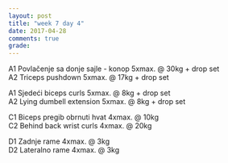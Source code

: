 ```yaml
---
layout: post
title: "week 7 day 4"
date: 2017-04-28
comments: true
grade:
---
```


A1 Povlačenje sa donje sajle - konop 5xmax. @ 30kg + drop set       
A2 Triceps pushdown 5xmax. @ 17kg + drop set     

A1 Sjedeći biceps curls 5xmax. @ 8kg + drop set       
A2 Lying dumbell extension 5xmax. @ 8kg + drop set              

C1 Biceps pregib obrnuti hvat 4xmax. @ 10kg     
C2 Behind back wrist curls 4xmax. @ 20kg        

D1 Zadnje rame 4xmax. @ 3kg      
D2 Lateralno rame 4xmax. @ 3kg   
